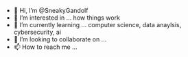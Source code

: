 - 👋 Hi, I’m @SneakyGandolf
- 👀 I’m interested in ... how things work
- 🌱 I’m currently learning ... computer science, data anaylsis, cybersecurity, ai
- 💞️ I’m looking to collaborate on ...
- 📫 How to reach me ...

<!---
SneakyGandolf/SneakyGandolf is a ✨ special ✨ repository because its `README.md` (this file) appears on your GitHub profile.
You can click the Preview link to take a look at your changes.
--->
